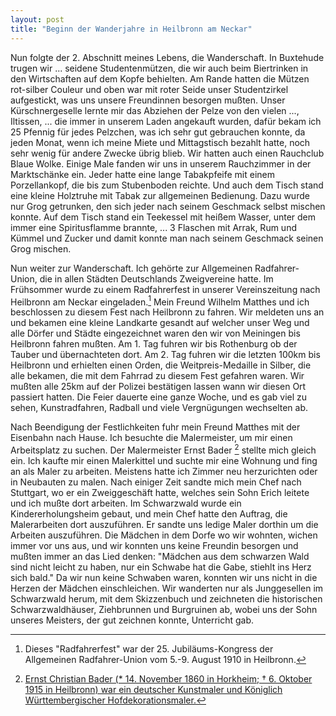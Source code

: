 ```yaml
---
layout: post
title: "Beginn der Wanderjahre in Heilbronn am Neckar"
---
```


Nun folgte der 2. Abschnitt meines Lebens, die Wanderschaft. In Buxtehude trugen wir ... seidene Studentenmützen, die wir auch beim Biertrinken in den Wirtschaften auf dem Kopfe behielten. Am Rande hatten die Mützen rot-silber Couleur und oben war mit roter Seide unser Studentzirkel aufgestickt, was uns unsere Freundinnen besorgen mußten. Unser Kürschnergeselle lernte mir das Abziehen der Pelze von den vielen ..., Iltissen, ... die immer in unserem Laden angekauft wurden, dafür bekam ich 25 Pfennig für jedes Pelzchen, was ich sehr gut gebrauchen konnte, da jeden Monat, wenn ich meine Miete und Mittagstisch bezahlt hatte, noch sehr wenig für andere Zwecke übrig blieb. Wir hatten auch einen Rauchclub Blaue Wolke. Einige Male fanden wir uns in unserem Rauchzimmer in der Marktschänke ein. Jeder hatte eine lange Tabakpfeife mit einem Porzellankopf, die bis zum Stubenboden reichte. Und auch dem Tisch stand eine kleine Holztruhe mit Tabak zur allgemeinen Bedienung. Dazu wurde nur Grog getrunken, den sich jeder nach seinem Geschmack selbst mischen konnte. Auf dem Tisch stand ein Teekessel mit heißem Wasser, unter dem immer eine Spiritusflamme brannte, ... 3 Flaschen mit Arrak, Rum und Kümmel und Zucker und damit konnte man nach seinem Geschmack seinen Grog mischen.

Nun weiter zur Wanderschaft. Ich gehörte zur Allgemeinen Radfahrer-Union, die in allen Städten Deutschlands Zweigvereine hatte. Im Frühsommer wurde zu einem Radfahrerfest in unserer Vereinszeitung nach Heilbronn am Neckar eingeladen.[^Kongress] Mein Freund Wilhelm Matthes und ich beschlossen zu diesem Fest nach Heilbronn zu fahren. Wir meldeten uns an und bekamen eine kleine Landkarte gesandt auf welcher unser Weg und alle Dörfer und Städte eingezeichnet waren den wir von Meiningen bis Heilbronn fahren mußten. Am 1. Tag fuhren wir bis Rothenburg ob der Tauber und übernachteten dort. Am 2. Tag fuhren wir die letzten 100km bis Heilbronn und erhielten einen Orden, die Weitpreis-Medaille in Silber, die alle bekamen, die mit dem Fahrrad zu diesem Fest gefahren waren. Wir mußten alle 25km auf der Polizei bestätigen lassen wann wir diesen Ort passiert hatten. Die Feier dauerte eine ganze Woche, und es gab viel zu sehen, Kunstradfahren, Radball und viele Vergnügungen wechselten ab.

Nach Beendigung der Festlichkeiten fuhr mein Freund Matthes mit der Eisenbahn nach Hause. Ich besuchte die Malermeister, um mir einen Arbeitsplatz zu suchen. Der Malermeister Ernst Bader [^Bader] stellte mich gleich ein. Ich kaufte mir einen Malerkittel und suchte mir eine Wohnung und fing an als Maler zu arbeiten. Meistens hatte ich Zimmer neu herzurichten oder in Neubauten zu malen. Nach einiger Zeit sandte mich mein Chef nach Stuttgart, wo er ein Zweiggeschäft hatte, welches sein Sohn Erich leitete und ich mußte dort arbeiten. Im Schwarzwald wurde ein Kindererholungsheim gebaut, und mein Chef hatte den Auftrag, die Malerarbeiten dort auszuführen. Er sandte uns ledige Maler dorthin um die Arbeiten auszuführen. Die Mädchen in dem Dorfe wo wir wohnten, wichen immer vor uns aus, und wir konnten uns keine Freundin besorgen und mußten immer an das Lied denken: "Mädchen aus dem schwarzen Wald sind nicht leicht zu haben, nur ein Schwabe hat die Gabe, stiehlt ins Herz sich bald." Da wir nun keine Schwaben waren, konnten wir uns nicht in die Herzen der Mädchen einschleichen. Wir wanderten nur als Junggesellen im Schwarzwald herum, mit dem Skizzenbuch und zeichneten die historischen Schwarzwaldhäuser, Ziehbrunnen und Burgruinen ab, wobei uns der Sohn unseres Meisters, der gut zeichnen konnte, Unterricht gab.

[^Kongress]: Dieses "Radfahrerfest" war der 25. Jubiläums-Kongress der Allgemeinen Radfahrer-Union vom 5.-9. August 1910 in Heilbronn.
[^Bader]: <a href="https://de.wikipedia.org/wiki/Ernst_Bader_(Maler)">Ernst Christian Bader (* 14. November 1860 in Horkheim; † 6. Oktober 1915 in Heilbronn) war ein deutscher Kunstmaler und Königlich Württembergischer Hofdekorationsmaler.</a>
